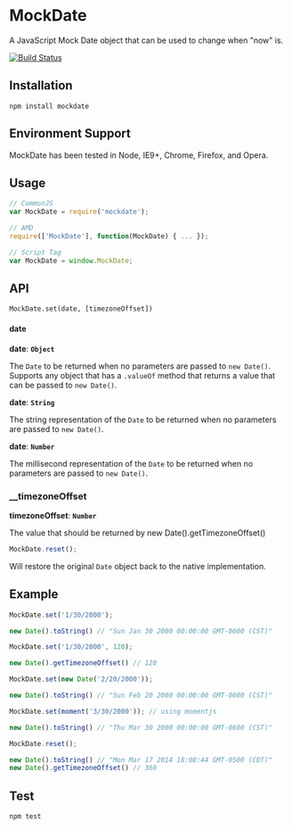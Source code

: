 MockDate
========

A JavaScript Mock Date object that can be used to change when "now" is.

[![Build Status](https://travis-ci.org/boblauer/MockDate.png)](https://travis-ci.org/boblauer/MockDate)

## Installation ##
`npm install mockdate`

## Environment Support ##
MockDate has been tested in Node, IE9+, Chrome, Firefox, and Opera.

## Usage ##
```javascript
// CommonJS
var MockDate = require('mockdate');
```
```javascript
// AMD
require(['MockDate'], function(MockDate) { ... });
```
```javascript
// Script Tag
var MockDate = window.MockDate;
```

## API ##
```javascript;
MockDate.set(date, [timezoneOffset])
```

#### __date__

__date__: __`Object`__

The `Date` to be returned when no parameters are passed to `new Date()`.  Supports any object that has a `.valueOf` method that returns a value that can be passed to `new Date()`.

__date__: __`String`__

The string representation of the `Date` to be returned when no parameters are passed to `new Date()`.

__date__: __`Number`__

The millisecond representation of the `Date` to be returned when no parameters are passed to `new Date()`.

### __timezoneOffset

__timezoneOffset__: __`Number`__

The value that should be returned by new Date().getTimezoneOffset()

```javascript
MockDate.reset();
```

Will restore the original `Date` object back to the native implementation.

## Example ##
```javascript
MockDate.set('1/30/2000');

new Date().toString() // "Sun Jan 30 2000 00:00:00 GMT-0600 (CST)"

MockDate.set('1/30/2000', 120);

new Date().getTimezoneOffset() // 120

MockDate.set(new Date('2/20/2000'));

new Date().toString() // "Sun Feb 20 2000 00:00:00 GMT-0600 (CST)"

MockDate.set(moment('3/30/2000')); // using momentjs

new Date().toString() // "Thu Mar 30 2000 00:00:00 GMT-0600 (CST)"

MockDate.reset();

new Date().toString() // "Mon Mar 17 2014 18:08:44 GMT-0500 (CDT)"
new Date().getTimezoneOffset() // 360
```

## Test ##
```javascript
npm test
```
